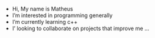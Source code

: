 - Hi, My name is Matheus
- I’m interested in programming generally 
- I’m currently learning c++
- I’ looking to collaborate on projects that improve me ...

